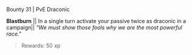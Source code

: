 Bounty 31 | PvE Draconic

**Blastburn**
|| In a single turn activate your passive twice as draconic in a campaign||
*"We must show those fools why we are the most powerful race."*
> Rewards: 50 xp